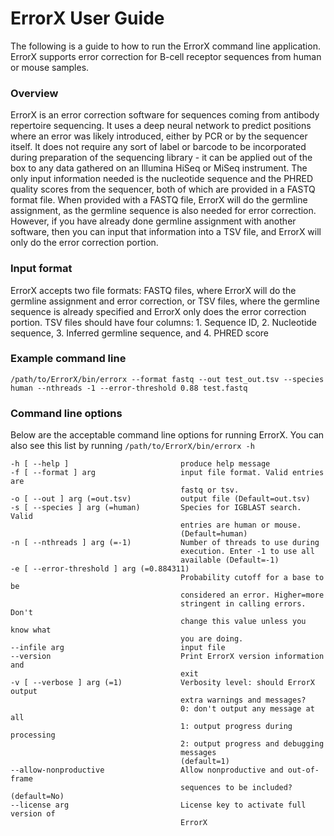 
# ErrorX User Guide
The following is a guide to how to run the ErrorX command line application. ErrorX supports error correction for B-cell receptor sequences from human or mouse samples. 

### Overview

ErrorX is an error correction software for sequences coming from antibody repertoire sequencing. It uses a deep neural network to predict positions where an error was likely introduced, either by PCR or by the sequencer itself. It does not require any sort of label or barcode to be incorporated during preparation of the sequencing library - it can be applied out of the box to any data gathered on an Illumina HiSeq or MiSeq instrument. The only input information needed is the nucleotide sequence and the PHRED quality scores from the sequencer, both of which are provided in a FASTQ format file. When provided with a FASTQ file, ErrorX will do the germline assignment, as the germline sequence is also needed for error correction. However, if you have already done germline assignment with another software, then you can input that information into a TSV file, and ErrorX will only do the error correction portion.

### Input format
ErrorX accepts two file formats: FASTQ files, where ErrorX will do the germline assignment and error correction, or TSV files, where the germline sequence is already specified and ErrorX only does the error correction portion. TSV files should have four columns: 1. Sequence ID, 2. Nucleotide sequence, 3. Inferred germline sequence, and 4. PHRED score

### Example command line

	/path/to/ErrorX/bin/errorx --format fastq --out test_out.tsv --species human --nthreads -1 --error-threshold 0.88 test.fastq
	
### Command line options

Below are the acceptable command line options for running ErrorX. You can also see this list by running `/path/to/ErrorX/bin/errorx -h`

	-h [ --help ]                         produce help message
	-f [ --format ] arg                   input file format. Valid entries are
	                                      fastq or tsv.
	-o [ --out ] arg (=out.tsv)           output file (Default=out.tsv)
	-s [ --species ] arg (=human)         Species for IGBLAST search. Valid
	                                      entries are human or mouse.
	                                      (Default=human)
	-n [ --nthreads ] arg (=-1)           Number of threads to use during
	                                      execution. Enter -1 to use all
	                                      available (Default=-1)
	-e [ --error-threshold ] arg (=0.884311)
	                                      Probability cutoff for a base to be
	                                      considered an error. Higher=more
	                                      stringent in calling errors. Don't
	                                      change this value unless you know what
	                                      you are doing.
	--infile arg                          input file
	--version                             Print ErrorX version information and
	                                      exit
	-v [ --verbose ] arg (=1)             Verbosity level: should ErrorX output
	                                      extra warnings and messages?
	                                      0: don't output any message at all
	                                      1: output progress during processing
	                                      2: output progress and debugging
	                                      messages
	                                      (default=1)
	--allow-nonproductive                 Allow nonproductive and out-of-frame
	                                      sequences to be included? (default=No)
	--license arg                         License key to activate full version of
	                                      ErrorX
	